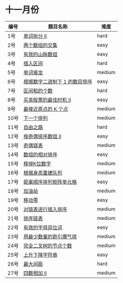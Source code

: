 # 十一月份

**编号**|**题目名称**|**难度**
--------|------------|-------
1号|[单词拆分 II](./第1题%20140.%20单词拆分%20II)|hard
2号|[两个数组的交集](./第2题%20349.%20两个数组的交集)|easy
3号|[有效的山脉数组](./第3题%20941.%20有效的山脉数组)|easy
4号|[插入区间](./第4题%2057.%20插入区间)|hard
5号|[单词接龙](./第5题%20127.%20单词接龙)|medium
6号|[根据数字二进制下 1 的数目排序](./第6题%201356.%20根据数字二进制下%201%20的数目排序)|easy
7号|[区间和的个数](./第7题%20327.%20区间和的个数)|hard
8号|[买卖股票的最佳时机 II](./第8题%20122.%20买卖股票的最佳时机%20II)|easy
9号|[最接近原点的 K 个点](./第9题%20973.%20最接近原点的%20K%20个点)|medium
10号|[下一个排列](./第10题%2031.%20下一个排列)|medium
11号|[自由之路](./第11题%20514.%20自由之路)|hard
12号|[按奇偶排序数组 II](./第12题%20922.%20按奇偶排序数组%20II)|easy
13号|[奇偶链表](./第13题%20328.%20奇偶链表)|medium
14号|[数组的相对排序](./第14题%201122.%20数组的相对排序)|easy
15号|[移掉K位数字](./第15题%20402.%20移掉K位数字)|medium
16号|[根据身高重建队列](./第16题%20406.%20根据身高重建队列)|medium
17号|[距离顺序排列矩阵单元格](./第17题%201030.%20距离顺序排列矩阵单元格)|easy
18号|[加油站](./第18题%20134.%20加油站)|medium
19号|[移动零](./第19题%20283.%20移动零)|easy
20号|[对链表进行插入排序](./第20题%20147.%20对链表进行插入排序)|medium
21号|[排序链表](./第21题%20148.%20排序链表)|medium
22号|[有效的字母异位词](./第22题%20242.%20有效的字母异位词)|easy
23号|[用最少数量的箭引爆气球](./第23题%20452.%20用最少数量的箭引爆气球)|medium
24号|[完全二叉树的节点个数](./第24题%20222.%20完全二叉树的节点个数)|medium
25号|[上升下降字符串](./第25题%201370.%20上升下降字符串)|easy
26号|[最大间距](./第26题%20164.%20最大间距)|hard
27号|[四数相加 II](./第27题%20454.%20四数相加%20II)|medium
